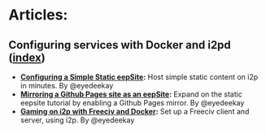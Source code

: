 Articles:
=========

Configuring services with Docker and i2pd ([index](i2p-docker-services/README.md))
-----------------------------------------------------

  * **[Configuring a Simple Static eepSite](i2p-docker-services/BasicStaticeepSite.md):** Host simple static content on
    i2p in minutes. By @eyedeekay
  * **[Mirroring a Github Pages site as an eepSite](i2p-docker-services/GithubPagesMirror.md):** Expand on the static
    eepsite tutorial by enabling a Github Pages mirror. By @eyedeekay
  * **[Gaming on i2p with Freeciv and Docker](i2p-docker-servicesFreecivServerClient.md):** Set up
    a Freeciv client and server, using i2p. By @eyedeekay
